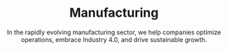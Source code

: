 ---
layout: industry
order: 3
title: Manufacturing
subtitle: "In the rapidly evolving manufacturing sector, we help companies optimize operations, embrace Industry 4.0, and drive sustainable growth."
intro: "At SLKone, we empower manufacturers to thrive in an era of rapid technological advancement and shifting global dynamics. Our expertise spans operational excellence, supply chain optimization, and digital transformation, enabling our clients to achieve operational efficiency, market responsiveness, and sustainable growth."
landscape-title: "The Manufacturing Landscape"
landscape-intro: "The manufacturing industry is experiencing significant transformation, driven by:"
landscape:
  - "Industry 4.0 and smart factory initiatives"
  - "Sustainability imperatives and circular economy concepts"
  - "Reshoring and supply chain resilience strategies"
  - "Customization demands and mass personalization trends"
  - "Workforce evolution and skills gap challenges"
landscape-conclusion: "These trends present both challenges and opportunities for manufacturers striving to maintain competitive advantage and operational excellence."
approach-title: "Our Approach"
approach-intro: "SLKone adopts a multifaceted approach to manufacturing challenges, integrating operational excellence with strategic foresight. Our framework encompasses:"
approach:
  - "Lean Manufacturing Principles: Eliminating waste and optimizing processes"
  - "Digital Transformation Roadmaps: Leveraging technology to enhance productivity"
  - "Supply Chain Optimization: Building resilient and agile supply networks"
  - "Talent Development Strategies: Bridging the skills gap and fostering innovation"
  - "Sustainability Integration: Embedding eco-friendly practices in operations"
why_choose:
  - "Comprehensive Expertise: Deep understanding of manufacturing processes and technologies."
  - "Innovative Solutions: Leveraging Industry 4.0 and smart technologies for modern manufacturing."
  - "Sustainable Practices: Implementing eco-friendly and circular economy strategies."
  - "Operational Excellence: Proven methodologies to enhance efficiency and reduce costs."
  - "Talent Development: Strategies to bridge the skills gap and foster a skilled workforce."
  - "Collaborative Approach: Working closely with your team to ensure tailored and effective solutions."
cta: "Ready to elevate your manufacturing operations? Contact SLKone today to learn how our specialized services can drive your operational excellence and sustainable growth."
---